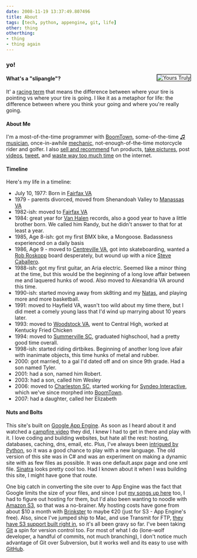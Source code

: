 ```yaml
---
date: 2008-11-19 13:37:49.807496
title: About
tags: [tech, python, appengine, git, life]
other: thing
otherthing:
- thing
- thing again
---
```


### yo!

<img src="/images/me.jpg" alt="Yours Truly" style="float:right;margin-left:20px;border:1px solid #000"/>


<h4>What's a "slipangle"?</h4>
It' a <a href="http://en.wikipedia.org/wiki/Slip_angle" title="slipangle definition on wikipedia">racing term</a> that means the difference between where your tire is pointing vs where your tire is going. I like it as a metaphor for life: the difference between where you think your going and where you're really going.

<h4>About Me</h4>
<p>I'm a most-of-the-time programmer with <a href="http://www.boomtownroi.com">BoomTown</a>, some-of-the-time <a href="/music">♫ musician</a>, once-in-awhile <a href="/ranger">mechanic</a>, not-enough-of-the-time motorcycle rider and golfer. I also <a href="/store">sell and recommend</a> fun products, <a href="http://www.flickr.com/photos/frockenstein">take pictures</a>, post <a href="http://www.youtube.com/frockenstein">videos</a>, <a href="http://www.twitter.com/frockenstein">tweet</a>, and <a href="http://del.icio.us/frockenstein">waste way too much time</a> on the internet.</p>

<h4>Timeline</h4>
<p>Here's my life in a timeline:</p>

<div id="timeline">
<ul>

<li>July 10, 1977: Born in <a target="_blank" href="http://maps.google.com/maps?f=q&hl=en&geocode=&q=fairfax+va&sll=33.002041,-80.184059&sspn=0.15145,0.30899&g=fairfax+va&ie=UTF8&ll=38.852275,-77.298088&spn=0.070318,0.154495&z=13&iwloc=addr">Fairfax VA</a></li>
<li>1979 - parents divorced, moved from Shenandoah Valley to <a target="_blank" href="http://maps.google.com/maps?f=q&hl=en&geocode=&q=manassas+va&sll=38.752209,-77.135696&sspn=0.140833,0.30899&ie=UTF8&z=12&g=manassas+va&iwloc=addr">Manassas VA</a></li>
<li>1982-ish: moved to <a target="_blank" href="http://maps.google.com/maps?f=q&hl=en&geocode=&q=fairfax+va&sll=33.002041,-80.184059&sspn=0.15145,0.30899&g=fairfax+va&ie=UTF8&ll=38.852275,-77.298088&spn=0.070318,0.154495&z=13&iwloc=addr">Fairfax VA</a></li>
<li>1984: great year for <a href="http://en.wikipedia.org/wiki/1984_(Van_Halen_album)">Van Halen</a> records, also a good year to have a little brother born. We called him Randy, but he didn't answer to that for at least a year.</li>
<li>1985, Age 8-ish: got my first BMX bike, a Mongoose. Badassness experienced on a daily basis</li>
<li>1986, Age 9 - moved to <a target="_blank" href="http://maps.google.com/maps?f=q&hl=en&geocode=&q=centreville+va&sll=37.0625,-95.677068&sspn=38.22949,79.101563&ie=UTF8&ll=38.848532,-77.43885&spn=0.14706,0.30899&z=12&g=centreville+va&iwloc=addr">Centreville VA</a>, got into skateboarding, wanted a <a href="http://decktown.com/roskopp3.JPG">Rob Roskopp</a> board desperately, but wound up with a nice <a href="http://www.skateboard-decks.info/images/caballero.jpg">Steve Caballero</a>.</li>
<li>1988-ish: got my first guitar, an Aria electric. Seemed like a minor thing at the time, but this would be the beginning of a long love affair between me and laquered hunks of wood. Also moved to Alexandria VA around this time.</li>
<li>1990-ish: started moving away from sk8ting and my <a href="http://www.skateboard-decks.info/images/natas.jpg">Natas</a>, and playing more and more basketball.</li>
<li>1991: moved to Hayfield VA, wasn't too wild about my time there, but I did meet a comely young lass that I'd wind up marrying about 10 years later.</li>
<li>1993: moved to <a href="http://maps.google.com/maps?f=q&hl=en&geocode=&q=woodstock+va&sll=37.0625,-95.677068&sspn=38.22949,79.101563&ie=UTF8&ll=38.87179,-78.513794&spn=0.294024,0.617981&z=11&iwloc=addr" target="_blank">Woodstock VA</a>, went to Central High, worked at Kentucky Fried Chicken</li>
<li>1994: moved to <a target="_blank" href="http://maps.google.com/maps?f=q&hl=en&geocode=&q=summerville+sc&sll=38.87179,-78.513794&sspn=0.294024,0.617981&ie=UTF8&ll=33.002041,-80.184059&spn=0.15145,0.30899&z=12&g=summerville+sc&iwloc=addr">Summerville SC</a>, graduated highschool, had a pretty good time overall.</li>
<li>1998-ish: started riding dirtbikes. Beginning of another long love afair with inanimate objects, this time hunks of metal and rubber.</li>
<li>2000: got married, to a gal I'd dated off and on since 9th grade. Had a son named Tyler.</li>
<li>2001: had a son, named him Robert.</li>
<li>2003: had a son, called him Wesley</li>
<li>2006: moved to <a target="_blank" href="http://maps.google.com/maps?f=q&hl=en&geocode=&q=charleston+sc&sll=38.750911,-77.479997&sspn=0.147262,0.30899&g=charleston+sc&ie=UTF8&ll=32.799973,-79.940643&spn=0.607183,1.235962&z=10&iwloc=addr">Charleston SC</a>, started working for <a href="http://www.syndeointeractive.com">Syndeo Interactive</a>, which we've since morphed into <a href="http://www.boomtownroi.com">BoomTown</a>.
<li>2007: had a daughter, called her Elizabeth</li>
</ul>
</div>

<h4>Nuts and Bolts</h4>
This site's built on <a href="http://code.google.com/appengine/">Google App Engine</a>. As soon as I heard about it and watched a <a href="http://www.youtube.com/watch?v=3Ztr-HhWX1c">campfire video</a> they did, I knew I had to get in there and play with it. I love coding and building websites, but hate all the rest: hosting, databases, caching, dns, email, etc. Plus, I've always been <a href="/tips-python">intrigued by Python</a>, so it was a good chance to play with a new language. The old version of this site was in C# and was an experiment on making a dynamic site with as few files as possible. It was one default.aspx page and one xml file. <a href="http://sinatra.rubyforge.org/">Sinatra</a> looks pretty cool too. Had I known about it when I was building this site, I might have gone that route.</p>

<p>One big catch in converting the site over to App Engine was the fact that Google limits the size of your files, and since I put <a href="/music">my songs up here</a> too, I had to figure out hosting for them, but I'd also been wanting to noodle with <a href="http://aws.amazon.com/s3/">Amazon S3</a>, so that was a no-brainer. My hosting costs have gone from about $10 a month with <a href="http://brinkster.net">Brinkster</a> to maybe ¢20 (just for S3 - App Engine's free). Also, since I've jumped ship to Mac, and use Transmit for FTP, <a href="http://paulstamatiou.com/2007/08/31/transmit-gets-s3-support">they have S3 support built right in</a>, so it's all been gravy so far. I've been taking <a href="http://git.or.cz" target="_blank">Git</a> a spin for version control too. For most of what I do (lone-wolf developer, a handful of commits, not much branching), I don't notice much advantage of Git over Subversion, but it works well and its easy to use with <a href="http://github.com">GitHub</a>.</p>
